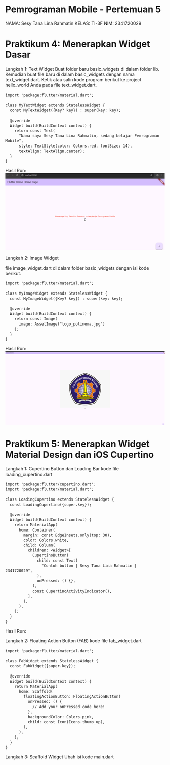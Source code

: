 # Pemrograman Mobile - Pertemuan 5

NAMA: Sesy Tana Lina Rahmatin
KELAS: TI-3F
NIM: 2341720029


# Praktikum 4: Menerapkan Widget Dasar
Langkah 1: Text Widget
Buat folder baru basic_widgets di dalam folder lib. Kemudian buat file baru di dalam basic_widgets dengan nama text_widget.dart. Ketik atau salin kode program berikut ke project hello_world Anda pada file text_widget.dart.
```
import 'package:flutter/material.dart';

class MyTextWidget extends StatelessWidget {
  const MyTextWidget({Key? key}) : super(key: key);

  @override
  Widget build(BuildContext context) {
    return const Text(
      "Nama saya Sesy Tana Lina Rahmatin, sedang belajar Pemrograman Mobile",
      style: TextStyle(color: Colors.red, fontSize: 14),
      textAlign: TextAlign.center);
  }
}
```
Hasil Run:
<img src="img/img1.png" alt="No2"/>

Langkah 2: Image Widget

file image_widget.dart di dalam folder basic_widgets dengan isi kode berikut.
```
import 'package:flutter/material.dart';

class MyImageWidget extends StatelessWidget {
  const MyImageWidget({Key? key}) : super(key: key);

  @override
  Widget build(BuildContext context) {
    return const Image(
      image: AssetImage("logo_polinema.jpg")
    );
  }
}
```

Hasil Run:
<img src="img/img2.png" alt="No2"/>

# Praktikum 5: Menerapkan Widget Material Design dan iOS Cupertino

Langkah 1: Cupertino Button dan Loading Bar
kode file loading_cupertino.dart
```
import 'package:flutter/cupertino.dart';
import 'package:flutter/material.dart';

class LoadingCupertino extends StatelessWidget {
  const LoadingCupertino({super.key});

  @override
  Widget build(BuildContext context) {
    return MaterialApp(
      home: Container(
        margin: const EdgeInsets.only(top: 30),
        color: Colors.white,
        child: Column(
          children: <Widget>[
            CupertinoButton(
              child: const Text(
                "Contoh button | Sesy Tana Lina Rahmatin | 2341720029",
              ),
              onPressed: () {},
            ),
            const CupertinoActivityIndicator(),
          ],
        ),
      ),
    );
  }
}

```
Hasil Run:


Langkah 2: Floating Action Button (FAB)
kode file fab_widget.dart
```
import 'package:flutter/material.dart';

class FabWidget extends StatelessWidget {
  const FabWidget({super.key});

  @override
  Widget build(BuildContext context) {
    return MaterialApp(
      home: Scaffold(
        floatingActionButton: FloatingActionButton(
          onPressed: () {
            // Add your onPressed code here!
          },
          backgroundColor: Colors.pink,
          child: const Icon(Icons.thumb_up),
        ),
      ),
    );
  }
}
```
Langkah 3: Scaffold Widget
Ubah isi kode main.dart




